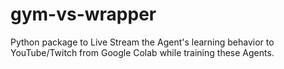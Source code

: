 # gym-vs-wrapper
Python package to Live Stream the Agent's learning behavior to YouTube/Twitch from Google Colab while training these Agents.
